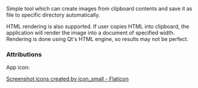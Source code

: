 Simple tool which can create images from clipboard contents
and save it as file to specific directory automatically.

HTML rendering is also supported. If user copies HTML into clipboard,
the application will render the image into a document of specified
width. Rendering is done using Qt's HTML engine, so results may not
be perfect.

### Attributions

App icon:

<a href="https://www.flaticon.com/free-icons/screenshot" title="screenshot icons">Screenshot icons created by icon_small - Flaticon</a>
